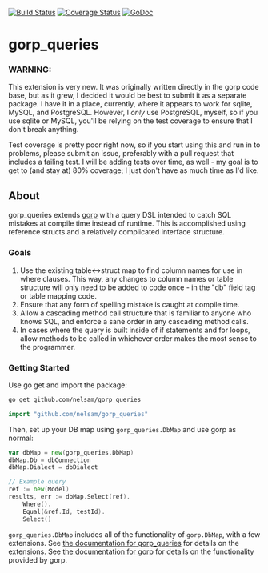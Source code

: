 [![Build Status](https://travis-ci.org/nelsam/gorp_queries.svg?branch=master)](https://travis-ci.org/nelsam/gorp_queries) [![Coverage Status](https://img.shields.io/coveralls/nelsam/gorp_queries.svg)](https://coveralls.io/r/nelsam/gorp_queries?branch=master) [![GoDoc](https://godoc.org/github.com/nelsam/gorp_queries?status.png)](http://godoc.org/github.com/nelsam/gorp_queries)


gorp_queries
============

### WARNING:

This extension is very new.  It was originally written directly in the
gorp code base, but as it grew, I decided it would be best to submit
it as a separate package.  I have it in a place, currently, where it
appears to work for sqlite, MySQL, and PostgreSQL.  However, I *only*
use PostgreSQL, myself, so if you use sqlite or MySQL, you'll be
relying on the test coverage to ensure that I don't break anything.

Test coverage is pretty poor right now, so if you start using this and
run in to problems, please submit an issue, preferably with a pull
request that includes a failing test.  I will be adding tests over
time, as well - my goal is to get to (and stay at) 80% coverage; I
just don't have as much time as I'd like.

## About

gorp_queries extends [gorp](github.com/coopernurse/gorp) with a query
DSL intended to catch SQL mistakes at compile time instead of runtime.
This is accomplished using reference structs and a relatively
complicated interface structure.

### Goals

1. Use the existing table<->struct map to find column names for use in
where clauses.  This way, any changes to column names or table structure
will only need to be added to code once - in the "db" field tag or table
mapping code.
2. Ensure that any form of spelling mistake is caught at compile time.
3. Allow a cascading method call structure that is familiar to anyone
who knows SQL, and enforce a sane order in any cascading method calls.
4. In cases where the query is built inside of if statements and for
loops, allow methods to be called in whichever order makes the most sense
to the programmer.

### Getting Started

Use go get and import the package:

```bash
go get github.com/nelsam/gorp_queries
```

```go
import "github.com/nelsam/gorp_queries"
```

Then, set up your DB map using `gorp_queries.DbMap` and use gorp as
normal:

```go
var dbMap = new(gorp_queries.DbMap)
dbMap.Db = dbConnection
dbMap.Dialect = dbDialect

// Example query
ref := new(Model)
results, err := dbMap.Select(ref).
    Where().
    Equal(&ref.Id, testId).
    Select()
```

`gorp_queries.DbMap` includes all of the functionality of
`gorp.DbMap`, with a few extensions.  See
[the documentation for gorp_queries](http://godoc.org/github.com/nelsam/gorp_queries)
for details on the extensions.  See
[the documentation for gorp](http://godoc.org/github.com/coopernurse/gorp)
for details on the functionality provided by gorp.
